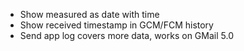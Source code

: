 * Show measured as date with time
* Show received timestamp in GCM/FCM history
* Send app log covers more data, works on GMail 5.0